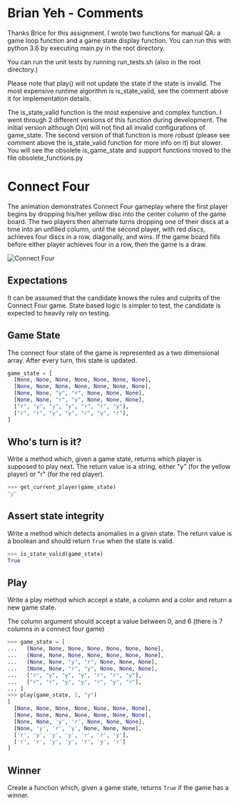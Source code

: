 # Brian Yeh - Comments

Thanks Brice for this assignment. 
I wrote two functions for manual QA: a game loop function and a game state display function. You can run this 
with python 3.6 by executing main.py in the root directory. 

You can run the unit tests by running run_tests.sh (also in the root directory.) 

Please note that play() will not update the state if the state is invalid. The most expensive runtime algorithm is is_state_valid, see the
comment above it for implementation details. 

The is_state_valid function is the most expensive and complex function. I went through 2 different
versions of this function during development. The initial version although O(n) will not find 
all invalid configurations of game_state. The second version of that function is more robust
(please see comment above the is_state_valid function for more info on it) but slower. You will
see the obsolete is_game_state and support functions moved to the file obsolete_functions.py 

# Connect Four

The animation demonstrates Connect Four gameplay where the first player begins
by dropping his/her yellow disc into the center column of the game board. The
two players then alternate turns dropping one of their discs at a time into an
unfilled column, until the second player, with red discs, achieves four discs
in a row, diagonally, and wins. If the game board fills before either player
achieves four in a row, then the game is a draw.


![Connect Four
](https://upload.wikimedia.org/wikipedia/commons/thumb/a/ad/Connect_Four.gif/220px-Connect_Four.gif)


## Expectations

It can be assumed that the candidate knows the rules and culprits of the
Connect Four game. State based logic is simpler to test, the candidate is
expected to heavily rely on testing.

## Game State

The connect four state of the game is represented as a two dimensional array.
After every turn, this state is updated.

```python
game_state = [
  [None, None, None, None, None, None, None],
  [None, None, None, None, None, None, None],
  [None, None, "y", "r", None, None, None],
  [None, None, "r", "y", None, None, None],
  ["r", "y", "y", "y", "r", "r", "y"],
  ["r", "r", "y", "y", "r", "y", "r"],
]
```

## Who's turn is it?

Write a method which, given a game state, returns which player is
supposed to play next. The return value is a string,
either "y" (for the yellow player) or "r" (for the red player).

```python
>>> get_current_player(game_state)
"y"
```

## Assert state integrity

Write a method which detects anomalies in a given state. The return
value is a boolean and should return `True` when the state is valid.


```python
>>> is_state_valid(game_state)
True
```


## Play

Write a play method which accept a state, a column and a color and return
a new game state.

The column argument should accept a value between 0, and 6 (there is 7 columns
in a connect four game)

```python
>>> game_state = [
...   [None, None, None, None, None, None, None],
...   [None, None, None, None, None, None, None],
...   [None, None, "y", "r", None, None, None],
...   [None, None, "r", "y", None, None, None],
...   ["r", "y", "y", "y", "r", "r", "y"],
...   ["r", "r", "y", "y", "r", "y", "r"],
... ]
>>> play(game_state, 1, "y")
[
  [None, None, None, None, None, None, None],
  [None, None, None, None, None, None, None],
  [None, None, 'y', 'r', None, None, None],
  [None, 'y', 'r', 'y', None, None, None],
  ['r', 'y', 'y', 'y', 'r', 'r', 'y'],
  ['r', 'r', 'y', 'y', 'r', 'y', 'r']
]
```

## Winner

Create a function which, given a game state, returns `True` if the game
has a winner.
